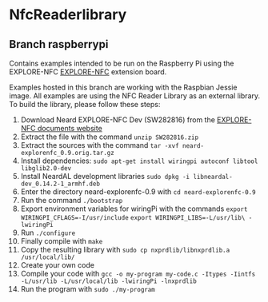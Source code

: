 # NfcReaderlibrary

## Branch raspberrypi
Contains examples intended to be run on the Raspberry Pi using the EXPLORE-NFC [EXPLORE-NFC](http://www.nxp.com/board/PNEV512R.html) extension board.

Examples hosted in this branch are working with the Raspbian Jessie image.
All examples are using the NFC Reader Library as an external library. To build the library, please follow these steps:

1. Download Neard EXPLORE-NFC Dev (SW282816) from the [EXPLORE-NFC documents website](http://www.nxp.com/board/PNEV512R.html#documentation)
2. Extract the file with the command
   `unzip SW282816.zip`
3. Extract the sources with the command
   `tar -xvf neard-explorenfc_0.9.orig.tar.gz`
4. Install dependencies:
   `sudo apt-get install wiringpi autoconf libtool libglib2.0-dev`
5. Install NeardAL development libraries
   `sudo dpkg -i libneardal-dev_0.14.2-1_armhf.deb`
6. Enter the directory neard-explorenfc-0.9 with
   `cd neard-explorenfc-0.9`
7. Run the command
   `./bootstrap`
8. Export environment variables for wiringPi with the commands
   `export WIRINGPI_CFLAGS=-I/usr/include`
   `export WIRINGPI_LIBS=-L/usr/lib\ -lwiringPi`
8. Run
   `./configure`
9. Finally compile with
   `make`
10. Copy the resulting library with
   `sudo cp nxprdlib/libnxprdlib.a /usr/local/lib/`
11. Create your own code
12. Compile your code with
   `gcc -o my-program my-code.c -Itypes -Iintfs -L/usr/lib -L/usr/local/lib -lwiringPi -lnxprdlib`
13. Run the program with
   `sudo ./my-program`